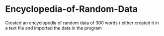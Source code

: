 # Encyclopedia-of-Random-Data
Created an encyclopedia of random data of 300 words ( either created it in a text file and imported the data in the program
